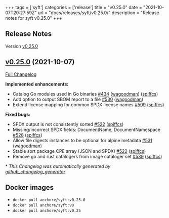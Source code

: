 +++
tags = ['syft']
categories = ['release']
title = "v0.25.0"
date = "2021-10-07T20:27:59Z"
url = "docs/releases/syft/v0.25.0/"
description = "Release notes for syft v0.25.0"
+++

## Release Notes

Version [v0.25.0](https://github.com/anchore/syft/releases/tag/v0.25.0)

## [v0.25.0](https://github.com/anchore/syft/tree/v0.25.0) (2021-10-07)

[Full Changelog](https://github.com/anchore/syft/compare/v0.24.1...v0.25.0)

**Implemented enhancements:**

- Catalog Go modules used in Go binaries [\#434](https://github.com/anchore/syft/pull/534)  ([wagoodman](https://github.com/wagoodman)) ([spiffcs](https://github.com/spiffcs))
- Add option to output SBOM report to a file [\#530](https://github.com/anchore/syft/pull/530) ([wagoodman](https://github.com/wagoodman))
- Extend license mapping for common SPDX license names  [\#509](https://github.com/anchore/syft/pull/509) ([spiffcs](https://github.com/spiffcs))

**Fixed bugs:**

- SPDX output is not consistently sorted [\#522](https://github.com/anchore/syft/pull/522) ([spiffcs](https://github.com/spiffcs))
- Missing/incorrect SPDX fields: DocumentName, DocumentNamespace [\#528](https://github.com/anchore/syft/pull/528) ([spiffcs](https://github.com/spiffcs))
- Allow file digests instances to be optional for alpine metadata [\#531](https://github.com/anchore/syft/pull/531) ([wagoodman](https://github.com/wagoodman))
- Stable sort package CPE array \(JSON and SPDX\) [\#522](https://github.com/anchore/syft/pull/522) ([spiffcs](https://github.com/spiffcs))
- Remove go and rust catalogers from image cataloger set [\#539](https://github.com/anchore/syft/pull/539) ([spiffcs](https://github.com/spiffcs))

\* *This Changelog was automatically generated by [github_changelog_generator](https://github.com/github-changelog-generator/github-changelog-generator)*


## Docker images

- `docker pull anchore/syft:v0.25.0`
- `docker pull anchore/syft:v0`
- `docker pull anchore/syft:v0.25`
